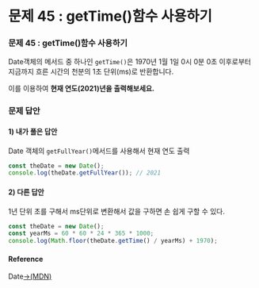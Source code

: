 # 문제 45 : getTime\(\)함수 사용하기

### 문제 45 : getTime\(\)함수 사용하기

Date객체의 메서드 중 하나인 `getTime()`은 1970년 1월 1일 0시 0분 0초 이후로부터 지금까지 흐른 시간의 천분의 1초 단위\(ms\)로 반환합니다.

이를 이용하여 **현재 연도\(2021\)년을 출력해보세요.**

### 문제 답안

#### 1\) 내가 풀은 답안

Date 객체의 `getFullYear()`메서드를 사용해서 현재 연도 출력

```javascript
const theDate = new Date();
console.log(theDate.getFullYear()); // 2021
```

#### 2\) 다른 답안

1년 단위 초를 구해서 ms단위로 변환해서 값을 구하면 손 쉽게 구할 수  있다.

```javascript
const theDate = new Date();
const yearMs = 60 * 60 * 24 * 365 * 1000;
console.log(Math.floor(theDate.getTime() / yearMs) + 1970);
```

#### Reference

Date[→\(MDN\)](https://developer.mozilla.org/ko/docs/Web/JavaScript/Reference/Global_Objects/Date/Date)

